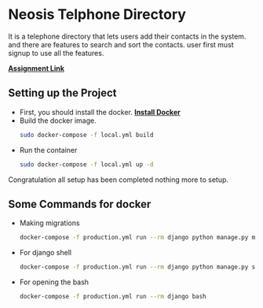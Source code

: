 # Neosis Telphone Directory
It is a telephone directory that lets users add their contacts in the system. and there are features to search and sort the contacts. user first must signup to use all the features.

**[Assignment Link](https://docs.google.com/document/d/1mxy4IsKZ0kdMWYs0mbH_PTC7HMzfp06Mv5alVZ3Yq4o/edit#)**

## Setting up the Project
- First, you should install the docker. **[Install Docker](https://docs.docker.com/engine/install/)**
- Build the docker image.
    ```bash
    sudo docker-compose -f local.yml build
    ```
- Run the container
    ```bash
    sudo docker-compose -f local.yml up -d
    ```
Congratulation all setup has been completed nothing more to setup.


## Some Commands for docker
 - Making migrations
     ```bash
     docker-compose -f production.yml run --rm django python manage.py makemigrations
     ```
 - For django shell
     ```bash
     docker-compose -f production.yml run --rm django python manage.py shell
     ```
 - For opening the bash
     ```bash
     docker-compose -f production.yml run --rm django bash
     ```
